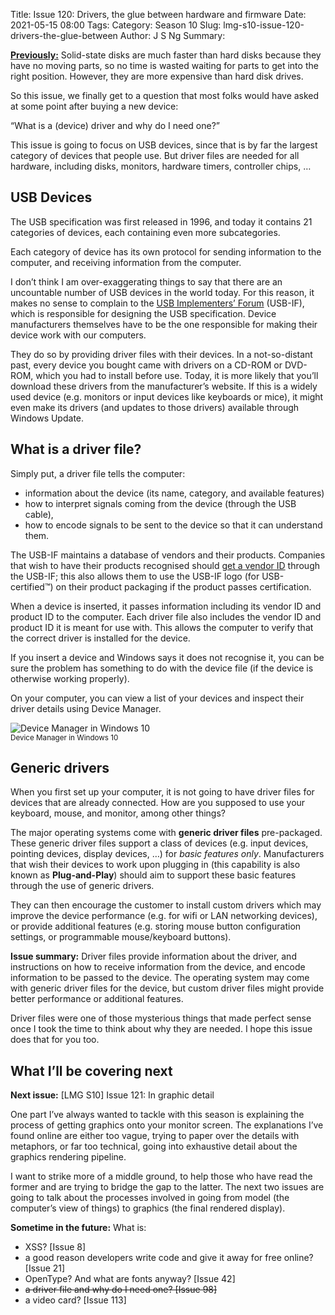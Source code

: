 Title: Issue 120: Drivers, the glue between hardware and firmware
Date: 2021-05-15 08:00
Tags: 
Category: Season 10
Slug: lmg-s10-issue-120-drivers-the-glue-between
Author: J S Ng
Summary: 

[**Previously:**](https://buttondown.email/laymansguide/archive/) Solid-state disks are much faster than hard disks because they have no moving parts, so no time is wasted waiting for parts to get into the right position. However, they are more expensive than hard disk drives.

So this issue, we finally get to a question that most folks would have asked at some point after buying a new device:

“What is a (device) driver and why do I need one?”

This issue is going to focus on USB devices, since that is by far the largest category of devices that people use. But driver files are needed for all hardware, including disks, monitors, hardware timers, controller chips, …

## USB Devices

The USB specification was first released in 1996, and today it contains 21 categories of devices, each containing even more subcategories.

Each category of device has its own protocol for sending information to the computer, and receiving information from the computer.

I don’t think I am over-exaggerating things to say that there are an uncountable number of USB devices in the world today. For this reason, it makes no sense to complain to the [USB Implementers’ Forum](https://en.wikipedia.org/wiki/USB_Implementers_Forum) (USB-IF), which is responsible for designing the USB specification. Device manufacturers themselves have to be the one responsible for making their device work with our computers.

They do so by providing driver files with their devices. In a not-so-distant past, every device you bought came with drivers on a CD-ROM or DVD-ROM, which you had to install before use. Today, it is more likely that you’ll download these drivers from the manufacturer’s website. If this is a widely used device (e.g. monitors or input devices like keyboards or mice), it might even make its drivers (and updates to those drivers) available through Windows Update.

## What is a driver file?

Simply put, a driver file tells the computer:

- information about the device (its name, category, and available features)
- how to interpret signals coming from the device (through the USB cable),
- how to encode signals to be sent to the device so that it can understand them.

The USB-IF maintains a database of vendors and their products. Companies that wish to have their products recognised should [get a vendor ID](https://www.usb.org/getting-vendor-id) through the USB-IF; this also allows them to use the USB-IF logo (for USB-certified™) on their product packaging if the product passes certification.

When a device is inserted, it passes information including its vendor ID and product ID to the computer. Each driver file also includes the vendor ID and product ID it is meant for use with. This allows the computer to verify that the correct driver is installed for the device.

If you insert a device and Windows says it does not recognise it, you can be sure the problem has something to do with the device file (if the device is otherwise working properly).

On your computer, you can view a list of your devices and inspect their driver details using Device Manager.

![Device Manager in Windows 10]({attach}/season10/issue120/issue120_01.png)<br />
<small>Device Manager in Windows 10</small>

## Generic drivers

When you first set up your computer, it is not going to have driver files for devices that are already connected. How are you supposed to use your keyboard, mouse, and monitor, among other things?

The major operating systems come with **generic driver files** pre-packaged. These generic driver files support a class of devices (e.g. input devices, pointing devices, display devices, …) for *basic features only*. Manufacturers that wish their devices to work upon plugging in (this capability is also known as **Plug-and-Play**) should aim to support these basic features through the use of generic drivers.

They can then encourage the customer to install custom drivers which may improve the device performance (e.g. for wifi or LAN networking devices), or provide additional features (e.g. storing mouse button configuration settings, or programmable mouse/keyboard buttons).

**Issue summary:** Driver files provide information about the driver, and instructions on how to receive information from the device, and encode information to be passed to the device. The operating system may come with generic driver files for the device, but custom driver files might provide better performance or additional features.

Driver files were one of those mysterious things that made perfect sense once I took the time to think about why they are needed. I hope this issue does that for you too.

## What I’ll be covering next

**Next issue:** [LMG S10] Issue 121: In graphic detail

One part I’ve always wanted to tackle with this season is explaining the process of getting graphics onto your monitor screen. The explanations I’ve found online are either too vague, trying to paper over the details with metaphors, or far too technical, going into exhaustive detail about the graphics rendering pipeline.

I want to strike more of a middle ground, to help those who have read the former and are trying to bridge the gap to the latter. The next two issues are going to talk about the processes involved in going from model (the computer’s view of things) to graphics (the final rendered display).

**Sometime in the future:** What is:

- XSS? [Issue 8]
- a good reason developers write code and give it away for free online? [Issue 21]
- OpenType? And what are fonts anyway? [Issue 42]
- ~~a driver file and why do I need one? [Issue 98]~~
- a video card? [Issue 113]
